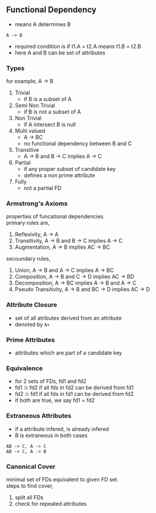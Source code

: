 ## Functional Dependency

-   means A determines B

```
A -> B
```

-   required condition is if t1.A = t2.A means t1.B = t2.B
-   here A and B can be set of attributes

### Types

for example, A -> B

1. Trivial
    - if B is a subset of A
1. Semi Non Trivial
    - if B is not a subset of A
1. Non Trivial
    - if A intersect B is null
1. Multi valued
    - A -> BC
    - no functional dependency between B and C
1. Transitive
    - A -> B and B -> C implies A -> C
1. Partial
    - if any proper subset of candidate key 
    - defines a non prime attribute
1. Fully
    - not a partial FD

### Armstrong's Axioms

properties of funcational dependencies.  
primary rules are,

1. Reflexivity, A -> A
1. Transitivity, A -> B and B -> C implies A -> C
1. Augmentation, A -> B implies AC -> BC

secoundary rules,

1. Union, A -> B and A -> C implies A -> BC
1. Composition, A -> B and C -> D implies AC -> BD
1. Decomposition, A -> BC implies A -> B and A -> C
1. Pseudo Transitivity, A -> B and BC -> D implies AC -> D

### Attribute Closure

-   set of all atributes derived from an attribute
-   denoted by `A+`

### Prime Attributes

-   attributes which are part of a candidate key

### Equivalence

-   for 2 sets of FDs, fd1 and fd2
-   fd1 ⊃ fd2 if all fds in fd2 can be derived from fd1
-   fd2 ⊃ fd1 if all fds in fd1 can be derived from fd2
-   if both are true, we say fd1 = fd2

### Extraneous Attributes

-   if a attribute infered, is already infered
-   B is extraneous in both cases

```
AB -> C, A -> C
AB -> C, A -> B
```

### Canonical Cover

minimal set of FDs equivalent to given FD set.  
steps to find cover,

1. split all FDs
1. check for repeated attributes
